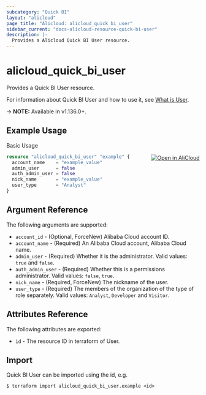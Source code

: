 ```yaml
---
subcategory: "Quick BI"
layout: "alicloud"
page_title: "Alicloud: alicloud_quick_bi_user"
sidebar_current: "docs-alicloud-resource-quick-bi-user"
description: |-
  Provides a Alicloud Quick BI User resource.
---
```


# alicloud\_quick\_bi\_user

Provides a Quick BI User resource.

For information about Quick BI User and how to use it, see [What is User](https://www.alibabacloud.com/help/doc-detail/33813.htm).

-> **NOTE:** Available in v1.136.0+.

## Example Usage
<div class="oics-button" style="float: right;margin: 0 0 -40px 0;">
  <a href="https://api.aliyun.com/api-tools/terraform?resource=alicloud_quick_bi_user&exampleId=ea3132ca-f214-fe0a-3d36-89e29b8f913cb39c601d&activeTab=example&spm=docs.r.quick_bi_user.0.ea3132caf2" target="_blank">
    <img alt="Open in AliCloud" src="https://img.alicdn.com/imgextra/i1/O1CN01hjjqXv1uYUlY56FyX_!!6000000006049-55-tps-254-36.svg" style="max-height: 44px; margin: 32px auto; max-width: 100%;">
  </a>
</div>

Basic Usage

```terraform
resource "alicloud_quick_bi_user" "example" {
  account_name    = "example_value"
  admin_user      = false
  auth_admin_user = false
  nick_name       = "example_value"
  user_type       = "Analyst"
}

```

## Argument Reference

The following arguments are supported:

* `account_id` - (Optional, ForceNew) Alibaba Cloud account ID.
* `account_name` - (Required) An Alibaba Cloud account, Alibaba Cloud name.
* `admin_user` - (Required) Whether it is the administrator. Valid values: `true` and `false`.
* `auth_admin_user` - (Required) Whether this is a permissions administrator. Valid values: `false`, `true`.
* `nick_name` - (Required, ForceNew) The nickname of the user.
* `user_type` - (Required) The members of the organization of the type of role separately. Valid values: `Analyst`, `Developer` and `Visitor`.

## Attributes Reference

The following attributes are exported:

* `id` - The resource ID in terraform of User.

## Import

Quick BI User can be imported using the id, e.g.

```shell
$ terraform import alicloud_quick_bi_user.example <id>
```
